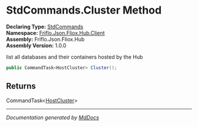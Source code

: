 ﻿<!--  
  <auto-generated>   
    The contents of this file were generated by a tool.  
    Changes to this file may be list if the file is regenerated  
  </auto-generated>   
-->

# StdCommands.Cluster Method

**Declaring Type:** [StdCommands](../index.md)  
**Namespace:** [Friflo.Json.Fliox.Hub.Client](../../index.md)  
**Assembly:** Friflo.Json.Fliox.Hub  
**Assembly Version:** 1.0.0

list all databases and their containers hosted by the Hub

```csharp
public CommandTask<HostCluster> Cluster();
```

## Returns

CommandTask\<[HostCluster](../../../DB/Cluster/HostCluster/index.md)\>

___

*Documentation generated by [MdDocs](https://github.com/ap0llo/mddocs)*
